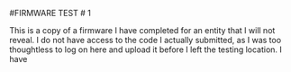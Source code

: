 #FIRMWARE TEST # 1

This is a copy of a firmware I have completed for an entity that I will not reveal.
I do not have access to the code I actually submitted, as  I was too thoughtless to log on here and upload it
before I left the testing location. I have 
